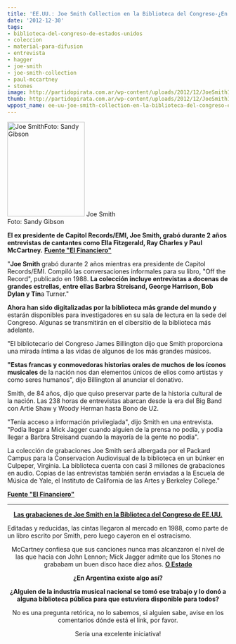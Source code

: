 ```yaml
---
title: 'EE.UU.: Joe Smith Collection en la Biblioteca del Congreso-¿En Argentina podríamos?'
date: '2012-12-30'
tags:
- biblioteca-del-congreso-de-estados-unidos
- coleccion
- material-para-difusion
- entrevista
- hagger
- joe-smith
- joe-smith-collection
- paul-mccartney
- stones
image: http://partidopirata.com.ar/wp-content/uploads/2012/12/JoeSmith13.jpg
thumb: http://partidopirata.com.ar/wp-content/uploads/2012/12/JoeSmith13-150x150.jpg
wppost_name: ee-uu-joe-smith-collection-en-la-biblioteca-del-congreso-en-argentina-podriamos
---
```


<a href="http://partidopirata.com.ar/wp-content/uploads/2012/12/JoeSmith13.jpg"><img class="size-full wp-image-7979" alt="Joe SmithFoto: Sandy Gibson " src="http://partidopirata.com.ar/wp-content/uploads/2012/12/JoeSmith13.jpg" width="176" height="215" /></a> Joe Smith<br />Foto: Sandy Gibson


<strong>El ex presidente de Capitol Records/EMI, Joe Smith, grabó durante 2 años entrevistas de cantantes como Ella Fitzgerald, Ray Charles y Paul McCartney.</strong>
<strong><a href="http://www.elfinanciero.com.mx/index.php?option=com_k2&amp;view=item&amp;id=25701:historias-como-la-de-ray-charles-van-a-biblioteca-del-congreso&amp;Itemid=26" target="_blank">Fuente "El Financiero"</a></strong>

"<strong>Joe Smith </strong>grabó durante 2 años mientras era presidente de Capitol Records/EMI. Compiló las conversaciones informales para su libro, "Off the Record", publicado en 1988. <strong>La colección incluye entrevistas a docenas de grandes estrellas, entre ellas Barbra Streisand, George Harrison, Bob Dylan y Tin</strong>a Turner."

<strong>Ahora han sido digitalizadas por la biblioteca más grande del mundo y</strong> estarán disponibles para investigadores en su sala de lectura en la sede del Congreso. Algunas se transmitirán en el cibersitio de la biblioteca más adelante.

"El bibliotecario del Congreso James Billington dijo que Smith proporciona una mirada íntima a las vidas de algunos de los más grandes músicos.

<strong>"Estas francas y conmovedoras historias orales de muchos de los íconos musicales </strong>de la nación nos dan elementos únicos de ellos como artistas y como seres humanos", dijo Billington al anunciar el donativo.

Smith, de 84 años, dijo que quiso preservar parte de la historia cultural de la nación. Las 238 horas de entrevistas abarcan desde la era del Big Band con Artie Shaw y Woody Herman hasta Bono de U2.

"Tenia acceso a información privilegiada", dijo Smith en una entrevista. "Podía llegar a Mick Jagger cuando alguien de la prensa no podía, y podía llegar a Barbra Streisand cuando la mayoría de la gente no podía".

La colección de grabaciones Joe Smith será albergada por el Packard Campus para la Conservacion Audiovisual de la biblioteca en un búnker en Culpeper, Virginia. La biblioteca cuenta con casi 3 millones de grabaciones en audio. Copias de las entrevistas también serán enviadas a la Escuela de Música de Yale, el Instituto de California de las Artes y Berkeley College."

<strong><a href="http://www.elfinanciero.com.mx/index.php?option=com_k2&amp;view=item&amp;id=25701:historias-como-la-de-ray-charles-van-a-biblioteca-del-congreso&amp;Itemid=26" target="_blank">Fuente "El Financiero"</a></strong>

<hr />
<p style="text-align: center;"><strong><a href="http://www.loc.gov/rr/record/joesmith/" target="_blank">Las grabaciones de Joe Smith en la Biblioteca del Congreso de EE.UU.</a></strong></p>
Editadas y reducidas, las cintas llegaron al mercado en 1988, como parte de un libro escrito por Smith, pero luego cayeron en el ostracismo.
<p style="text-align: center;">McCartney confiesa que sus canciones nunca mas alcanzaron el nivel de las que hacia con John Lennon; Mick Jagger admite que los Stones no grababam un buen disco hace diez años.
<strong><a href="http://blogs.estadao.com.br/link/acervo-traz-entrevistas-raras-com-musicos/?doing_wp_cron=1356857795.1957108974456787109375" target="_blank">O Estado</a></strong></p>
<p style="text-align: center;"><strong>¿En Argentina existe algo así?</strong></p>
<p style="text-align: center;"><strong>¿Alguien de la industria musical nacional se tomó ese trabajo y lo donó a alguna biblioteca pública para que estuviera disponible para todos?</strong></p>
<p style="text-align: center;">No es una pregunta retórica, no lo sabemos, si alguien sabe, avise en los comentarios dónde está el link, por favor.</p>
<p style="text-align: center;">Sería una excelente iniciativa!</p>
